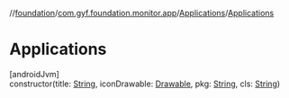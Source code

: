 //[foundation](../../../index.md)/[com.gyf.foundation.monitor.app](../index.md)/[Applications](index.md)/[Applications](-applications.md)

# Applications

[androidJvm]\
constructor(title: [String](https://kotlinlang.org/api/core/kotlin-stdlib/kotlin/-string/index.html), iconDrawable: [Drawable](https://developer.android.com/reference/kotlin/android/graphics/drawable/Drawable.html), pkg: [String](https://kotlinlang.org/api/core/kotlin-stdlib/kotlin/-string/index.html), cls: [String](https://kotlinlang.org/api/core/kotlin-stdlib/kotlin/-string/index.html))